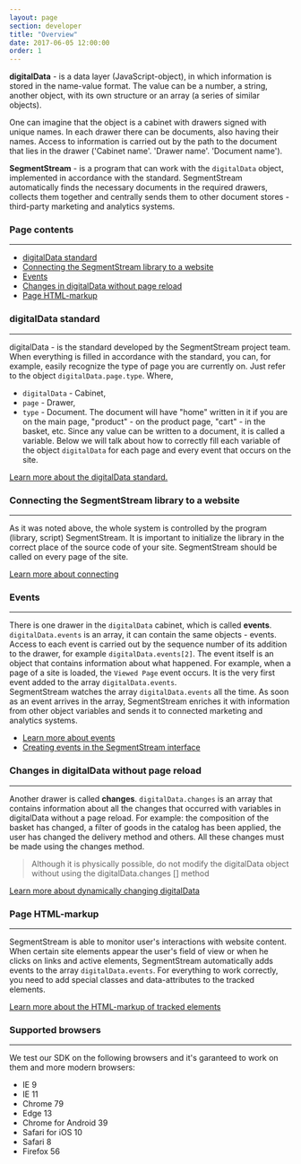 ```yaml
---
layout: page
section: developer
title: "Overview"
date: 2017-06-05 12:00:00
order: 1
---
```


**digitalData** - is a data layer (JavaScript-object), in which information is stored in the name-value format. The value can be a number, a string, another object, with its own structure or an array (a series of similar objects).

 One can imagine that the object is a cabinet with drawers signed with unique names. In each drawer there can be documents, also having their names. Access to information is carried out by the path to the document that lies in the drawer ('Cabinet name'. 'Drawer name'. 'Document name').

**SegmentStream** - is a program that can work with the `digitalData` object, implemented in accordance with the standard. SegmentStream automatically finds the necessary documents in the required drawers, collects them together and centrally sends them to other document stores - third-party marketing and analytics systems.

### Page contents
------
<ul class="page-navigation">
  <li><a href="#digitalDataStandard">digitalData standard</a></li>
  <li><a href="#connectingSegmentStreamLibrary">Connecting the SegmentStream library to a website</a></li>
  <li><a href="#events">Events</a></li>
  <li><a href="#changesDigitalData">Changes in digitalData without page reload</a></li>
  <li><a href="#HTMLMarkup">Page HTML-markup</a></li>
</ul>

### <a name="digitalDataStandard"></a>digitalData standard
------
digitalData - is the standard developed by the SegmentStream project team.
When everything is filled in accordance with the standard, you can, for example, easily recognize the type of page you are currently on. Just refer to the object `digitalData.page.type`.
Where,
- `digitalData` - Cabinet,
- `page` - Drawer,
- `type` - Document.
The document will have "home" written in it if you are on the main page, "product" - on the product page, "cart" - in the basket, etc. Since any value can be written to a document, it is called a variable. Below we will talk about how to correctly fill each variable of the object `digitalData` for each page and every event that occurs on the site.

[Learn more about the digitalData standard.](/for-developer/digitaldata)

### <a name="connectingSegmentStreamLibrary"></a>Connecting the SegmentStream library to a website
------
As it was noted above, the whole system is controlled by the program (library, script) SegmentStream. It is important to initialize the library in the correct place of the source code of your site. SegmentStream should be called on every page of the site.

[Learn more about connecting](/for-developer/snippet)

### <a name="events"></a>Events
------
There is one drawer in the `digitalData` cabinet, which is called **events**. `digitalData.events` is an array, it can contain the same objects - events. Access to each event is carried out by the sequence number of its addition to the drawer, for example `digitalData.events[2]`. The event itself is an object that contains information about what happened.
For example, when a page of a site is loaded, the `Viewed Page` event occurs. It is the very first event added to the array `digitalData.events`. <br />
SegmentStream watches the array `digitalData.events` all the time. As soon as an event arrives in the array, SegmentStream enriches it with information from other object variables and sends it to connected marketing and analytics systems.
 - [Learn more about events](/digitaldata/events)
 - [Creating events in the SegmentStream interface](/for-analyst/events)

### <a name="changesDigitalData"></a>Changes in digitalData without page reload
------
Another drawer is called **changes**. `digitalData.changes` is an array that contains information about all the changes that occurred with variables in digitalData without a page reload.
For example: the composition of the basket has changed, a filter of goods in the catalog has been applied, the user has changed the delivery method and others.
All these changes must be made using the changes method.

> Although it is physically possible, do not modify the digitalData object without using the digitalData.changes [] method

[Learn more about dynamically changing digitalData](/digitaldata/changes)

### <a name="HTMLMarkup"></a>Page HTML-markup
------
SegmentStream is able to monitor user's interactions with website content. When certain site elements appear the user's field of view or when he clicks on links and active elements, SegmentStream automatically adds events to the array
`digitalData.events`.
For everything to work correctly, you need to add special classes and data-attributes to the tracked elements.

[Learn more about the HTML-markup of tracked elements](/for-developer/#markup)

### <a name="supportedBrowsers"></a>Supported browsers
-----------------------
We test our SDK on the following browsers and it's garanteed to work on them and more modern browsers:
- IE 9
- IE 11
- Chrome 79
- Edge 13
- Chrome for Android 39
- Safari for iOS 10
- Safari 8
- Firefox 56